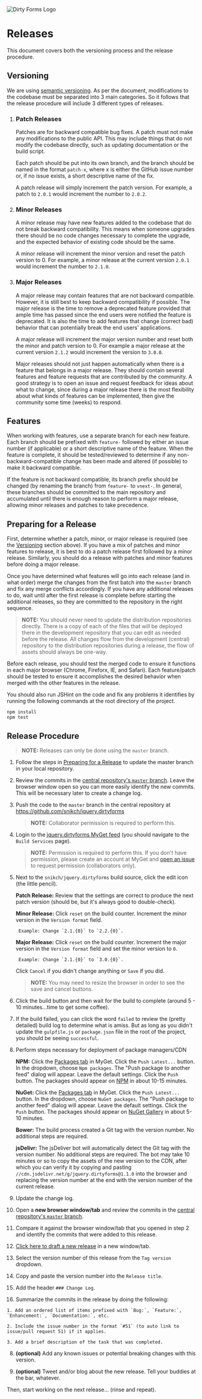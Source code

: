 ﻿![Dirty Forms Logo](https://raw.githubusercontent.com/snikch/jquery.dirtyforms/master/branding/dirty-forms-logo.png)

# Releases

This document covers both the versioning process and the release procedure.

## Versioning

We are using [semantic versioning](http://semver.org/). As per the document, modifications to the codebase must be separated into 3 main categories. So it follows that the release procedure will include 3 different types of releases.

1. ### Patch Releases

    Patches are for backward compatible bug fixes. A patch must not make any modifications to the public API. This may include things that do not modify the codebase directly, such as updating documentation or the build script.

    Each patch should be put into its own branch, and the branch should be named in the format `patch-x`, where x is either the GitHub issue number or, if no issue exists, a short descriptive name of the fix.

    A patch release will simply increment the patch version. For example, a patch to `2.0.1` would increment the number to `2.0.2`.

2. ### Minor Releases

    A minor release may have new features added to the codebase that do not break backward compatibility. This means when someone upgrades there should be no code changes necessary to complete the upgrade, and the expected behavior of existing code should be the same.

    A minor release will increment the minor version and reset the patch version to 0. For example, a minor release at the current version `2.0.1` would increment the number to `2.1.0`.

3. ### Major Releases

    A major release may contain features that are not backward compatible. However, it is still best to keep backward compatibility if possible. The major release is the time to remove a deprecated feature provided that ample time has passed since the end users were notified the feature is deprecated. It is also the time to add features that change (correct bad) behavior that can potentially break the end users' applications.

    A major release will increment the major version number and reset both the minor and patch version to 0. For example a major release at the current version `2.1.2` would increment the version to `3.0.0`.

    Major releases should not just happen automatically when there is a feature that belongs in a major release. They should contain several features and feature requests that are contributed by the community. A good strategy is to open an issue and request feedback for ideas about what to change, since during a major release there is the most flexibility about what kinds of features can be implemented, then give the community some time (weeks) to respond.

## Features

When working with features, use a separate branch for each new feature. Each branch should be prefixed with `feature-` followed by either an issue number (if applicable) or a short descriptive name of the feature. When the feature is complete, it should be tested/reviewed to determine if any non-backward-compatible change has been made and altered (if possible) to make it backward compatible.

If the feature is not backward compatible, its branch prefix should be changed (by renaming the branch) from `feature-` to `vnext-`. In general, these branches should be committed to the main repository and accumulated until there is enough reason to perform a major release, allowing minor releases and patches to take precedence.

## Preparing for a Release

First, determine whether a patch, minor, or major release is required (see the [Versioning](#versioning) section above). If you have a mix of patches and minor features to release, it is best to do a patch release first followed by a minor release. Similarly, you should do a release with patches and minor features before doing a major release.

Once you have determined what features will go into each release (and in what order) merge the changes from the first batch into the `master` branch and fix any merge conflicts accordingly. If you have any additional releases to do, wait until after the first release is complete before starting the additional releases, so they are committed to the repository in the right sequence.

> **NOTE:** You should never need to update the distribution repositories directly. There is a copy of each of the files that will be deployed there in the development repository that you can edit as needed before the release. All changes flow from the development (central) repository to the distribution repositories during a release, the flow of assets should always be one-way.

Before each release, you should test the merged code to ensure it functions in each major browser (Chrome, Fireforx, IE, and Safari). Each feature/patch should be tested to ensure it accomplishes the desired behavior when merged with the other features in the release.

You should also run JSHint on the code and fix any problems it identifies by running the following commands at the root directory of the project.

```
npm install
npm test
```

## Release Procedure

> **NOTE:** Releases can only be done using the `master` branch.

1. Follow the steps in [Preparing for a Release](#preparing-for-a-release) to update the master branch in your local repository.

2. Review the commits in the <a href="https://github.com/snikch/jquery.dirtyforms/commits/master" target="_blank">central repository's `master` branch</a>. Leave the browser window open so you can more easily identify the new commits. This will be necessary later to create a change log.

3. Push the code to the `master` branch in the central repository at https://github.com/snikch/jquery.dirtyforms

    > **NOTE:** Collaborator permission is required to perform this.

4. Login to the [jquery.dirtyforms MyGet feed](https://www.myget.org/BuildSource/List/jquery-dirtyforms) (you should navigate to the `Build Services` page).

    > **NOTE:** Permission is required to perform this. If you don't have permission, please create an account at MyGet and [open an issue](https://github.com/snikch/jquery.dirtyforms/issues/new) to request permission (collaborators only).

5. Next to the `snikch/jquery.dirtyforms` build source, click the edit icon (the little pencil). 

    **Patch Release:** Review that the settings are correct to produce the next patch version (should be, but it's always good to double-check).

    **Minor Release:** Click `reset` on the build counter. Increment the minor version in the `Version format` field. 

        Example: Change `2.1.{0}` to `2.2.{0}`.

    **Major Release:** Click `reset` on the build counter. Increment the major version in the `Version format` field and set the minor version to `0`.
        
        Example: Change `2.1.{0}` to `3.0.{0}`.

    Click `Cancel` if you didn't change anything or `Save` if you did.

    > **NOTE:** You may need to resize the browser in order to see the save and cancel buttons.

6. Click the build button and then wait for the build to complete (around 5 - 10 minutes...time to get some coffee).

7. If the build failed, you can click the word `failed` to review the (pretty detailed) build log to determine what is amiss. But as long as you didn't update the `gulpfile.js` or `package.json` file in the root of the project, you should be seeing `successful`.

8. Perform steps necessary for deployment of package managers/CDN

    **NPM:** Click the [Packages tab](https://www.myget.org/feed/Packages/jquery-dirtyforms) in MyGet. Click the `Push Latest...` button. In the dropdown, choose `Npm packages`. The "Push package to another feed" dialog will appear. Leave the default settings. Click the `Push` button. The packages should appear on [NPM](https://www.npmjs.com/search?q=jquery.dirtyforms) in about 10-15 minutes.

    **NuGet:** Click the [Packages tab](https://www.myget.org/feed/Packages/jquery-dirtyforms) in MyGet. Click the `Push Latest...` button. In the dropdown, choose `NuGet packages`. The "Push package to another feed" dialog will appear. Leave the default settings. Click the `Push` button. The packages should appear on [NuGet Gallery](https://www.nuget.org/packages?q=jquery.dirtyforms) in about 5-10 minutes.

    **Bower:** The build process created a Git tag with the version number. No additional steps are required.

    **jsDelivr:** The jsDeliver bot will automatically detect the Git tag with the version number. No additional steps are required. The bot may take 10 minutes or so to copy the assets of the new version to the CDN, after which you can verify it by copying and pasting `//cdn.jsdelivr.net/g/jquery.dirtyforms@1.1.0` into the browser and replacing the version number at the end with the version number of the current release.

9. Update the change log.

  1. Open a **new browser window/tab** and review the commits in the <a href="https://github.com/snikch/jquery.dirtyforms/commits/master" target="_blank">central repository's `master` branch</a>.

  2. Compare it against the browser window/tab that you opened in step 2 and identify the commits that were added to this release.

  3. <a href="https://github.com/snikch/jquery.dirtyforms/releases/new" target="_blank">Click here to draft a new release</a> in a new window/tab.

  4. Select the version number of this release from the `Tag version` dropdown. 

  5. Copy and paste the version number into the `Release title`. 

  6. Add the header `### Change Log`. 

  7. Summarize the commits in the release by doing the following: 

    1. Add an ordered list of items prefixed with `Bug:`, `Feature:`, `Enhancement:`, `Documentation:`, etc.

    2. Include the issue number in the format `#51` (to auto link to issue/pull request 51) if it applies. 

    3. Add a brief description of the task that was completed.

  8. **(optional)** Add any known issues or potential breaking changes with this version.

10. **(optional)** Tweet and/or blog about the new release. Tell your buddies at the bar, whatever.

Then, start working on the next release... (rinse and repeat).